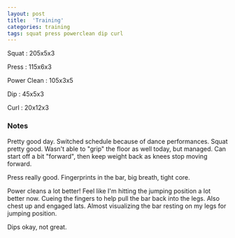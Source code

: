 ```yaml
---
layout: post
title:  'Training'
categories: training
tags: squat press powerclean dip curl
---
```


Squat       :   205x5x3

Press       :   115x6x3

Power Clean :   105x3x5

Dip         :   45x5x3

Curl        :   20x12x3

### Notes

Pretty good day. Switched schedule because of dance performances. Squat pretty good.
Wasn't able to "grip" the floor as well today, but managed. Can start off a bit
"forward", then keep weight back as knees stop moving forward.

Press really good. Fingerprints in the bar, big breath, tight core.

Power cleans a lot better! Feel like I'm hitting the jumping position a lot better now.
Cueing the fingers to help pull the bar back into the legs. Also chest up and engaged
lats. Almost visualizing the bar resting on my legs for jumping position.

Dips okay, not great.
